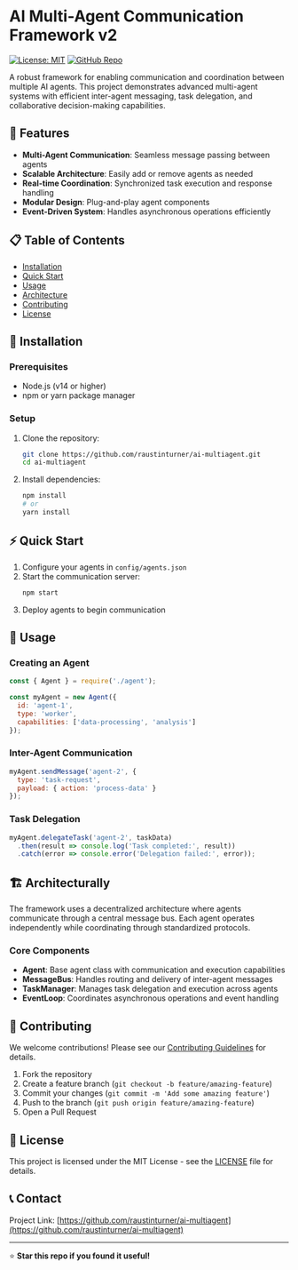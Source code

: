 # AI Multi-Agent Communication Framework v2

[![License: MIT](https://img.shields.io/badge/License-MIT-yellow.svg)](https://opensource.org/licenses/MIT)
[![GitHub Repo](https://img.shields.io/badge/GitHub-Repo-blue.svg)](https://github.com/raustinturner/ai-multiagent)

A robust framework for enabling communication and coordination between multiple AI agents. This project demonstrates advanced multi-agent systems with efficient inter-agent messaging, task delegation, and collaborative decision-making capabilities.

## 🚀 Features

- **Multi-Agent Communication**: Seamless message passing between agents
- **Scalable Architecture**: Easily add or remove agents as needed
- **Real-time Coordination**: Synchronized task execution and response handling
- **Modular Design**: Plug-and-play agent components
- **Event-Driven System**: Handles asynchronous operations efficiently

## 📋 Table of Contents

- [Installation](#installation)
- [Quick Start](#quick-start)
- [Usage](#usage)
- [Architecture](#architecture)
- [Contributing](#contributing)
- [License](#license)

## 🔧 Installation

### Prerequisites
- Node.js (v14 or higher)
- npm or yarn package manager

### Setup
1. Clone the repository:
   ```bash
   git clone https://github.com/raustinturner/ai-multiagent.git
   cd ai-multiagent
   ```

2. Install dependencies:
   ```bash
   npm install
   # or
   yarn install
   ```

## ⚡ Quick Start

1. Configure your agents in `config/agents.json`
2. Start the communication server:
   ```bash
   npm start
   ```
3. Deploy agents to begin communication

## 📖 Usage

### Creating an Agent
```javascript
const { Agent } = require('./agent');

const myAgent = new Agent({
  id: 'agent-1',
  type: 'worker',
  capabilities: ['data-processing', 'analysis']
});
```

### Inter-Agent Communication
```javascript
myAgent.sendMessage('agent-2', {
  type: 'task-request',
  payload: { action: 'process-data' }
});
```

### Task Delegation
```javascript
myAgent.delegateTask('agent-2', taskData)
  .then(result => console.log('Task completed:', result))
  .catch(error => console.error('Delegation failed:', error));
```

## 🏗 Architecturally

The framework uses a decentralized architecture where agents communicate through a central message bus. Each agent operates independently while coordinating through standardized protocols.

### Core Components
- **Agent**: Base agent class with communication and execution capabilities
- **MessageBus**: Handles routing and delivery of inter-agent messages
- **TaskManager**: Manages task delegation and execution across agents
- **EventLoop**: Coordinates asynchronous operations and event handling

## 🤝 Contributing

We welcome contributions! Please see our [Contributing Guidelines](CONTRIBUTING.md) for details.

1. Fork the repository
2. Create a feature branch (`git checkout -b feature/amazing-feature`)
3. Commit your changes (`git commit -m 'Add some amazing feature'`)
4. Push to the branch (`git push origin feature/amazing-feature`)
5. Open a Pull Request

## 📄 License

This project is licensed under the MIT License - see the [LICENSE](LICENSE) file for details.

## 📞 Contact

Project Link: [https://github.com/raustinturner/ai-multiagent](https://github.com/raustinturner/ai-multiagent)

---

⭐ **Star this repo if you found it useful!**
